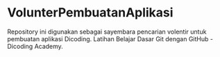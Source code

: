 # VolunterPembuatanAplikasi
Repository ini digunakan sebagai sayembara pencarian volentir untuk pembuatan aplikasi Dicoding. Latihan Belajar Dasar Git dengan GitHub - Dicoding Academy.
